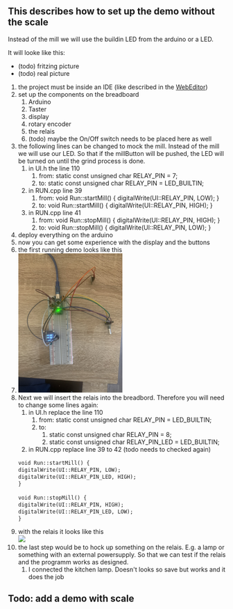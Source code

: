## This describes how to set up the demo without the scale
Instead of the mill we will use the buildin LED from the arduino or a LED.

It will looke like this:

- (todo) fritzing picture
- (todo) real picture

1. the project must be inside an IDE (like described in the [WebEditor](./arduinoWebEditor.md))
2. set up the components on the breadboard
   1. Arduino
   2. Taster
   3. display
   4. rotary encoder
   5. the relais
   6. (todo) maybe the On/Off switch needs to be placed here as well
1. the following lines can be changed to mock the mill. Instead of the mill we will use our LED. So that if the millButton will be pushed, the LED will be turned on until the grind process is done.
   1. in UI.h the line 110
      1. from: static const unsigned char RELAY_PIN = 7; 
      2. to: static const unsigned char RELAY_PIN = LED_BUILTIN;
   3. in RUN.cpp line 39
      1. from: void Run::startMill() { digitalWrite(UI::RELAY_PIN, LOW); }
      2. to: void Run::startMill() { digitalWrite(UI::RELAY_PIN, HIGH); } 
   5. in RUN.cpp line 41
      1. from: void Run::stopMill() { digitalWrite(UI::RELAY_PIN, HIGH); }
      2. to: void Run::stopMill() { digitalWrite(UI::RELAY_PIN, LOW); } 
3. deploy everything on the arduino
4. now you can get some experience with the display and the buttons
5. the first running demo looks like this<br>
6. <img src="./pictures/IMG_7137.jpg" width="240"><br>
7. Next we will insert the relais into the breadbord. Therefore you will need to change some lines again:
   1. in UI.h replace the line 110
      1. from: static const unsigned char RELAY_PIN = LED_BUILTIN;
      2. to: 
         1. static const unsigned char RELAY_PIN = 8;
         1. static const unsigned char RELAY_PIN_LED = LED_BUILTIN;
   1. in RUN.cpp replace line 39 to 42 (todo needs to checked again)
   ```
   void Run::startMill() { 
   digitalWrite(UI::RELAY_PIN, LOW); 
   digitalWrite(UI::RELAY_PIN_LED, HIGH);
   }

   void Run::stopMill() { 
   digitalWrite(UI::RELAY_PIN, HIGH); 
   digitalWrite(UI::RELAY_PIN_LED, LOW);
   }
   ```
1. with the relais it looks like this<br>
<img src="./pictures/E524C827-B731-4221-AC48-F4BE631F5D13.jpeg" width="240"><br>
1. the last step would be to hock up something on the relais. E.g. a lamp or something with an external powersupply. So that we can test if the relais and the programm works as designed.
   1. I connected the kitchen lamp. Doesn't looks so save but works and it does the job

## Todo: add a demo with scale

